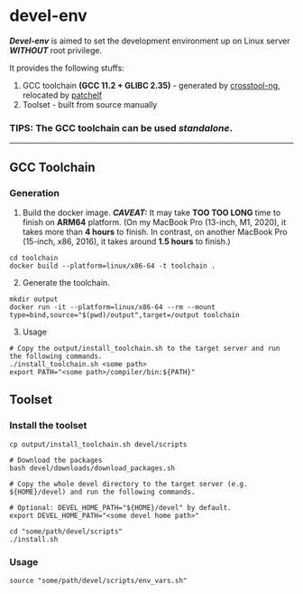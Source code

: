 # devel-env

_**Devel-env**_ is aimed to set the development environment up on Linux server _**WITHOUT**_ root privilege.

It provides the following stuffs:
1. GCC toolchain **(GCC 11.2 + GLIBC 2.35)** - generated by [crosstool-ng](https://github.com/crosstool-ng/crosstool-ng), relocated by [patchelf](https://github.com/NixOS/patchelf)
2. Toolset - built from source manually

### TIPS: The GCC toolchain can be used *standalone*.

---

## GCC Toolchain

### Generation
1. Build the docker image. _**CAVEAT:**_ It may take **TOO TOO LONG** time to finish on **ARM64** platform. (On my MacBook Pro (13-inch, M1, 2020), it takes more than **4 hours** to finish. In contrast, on another MacBook Pro (15-inch, x86, 2016), it takes around **1.5 hours** to finish.)
```shell
cd toolchain
docker build --platform=linux/x86-64 -t toolchain .
```
2. Generate the toolchain.
```shell
mkdir output
docker run -it --platform=linux/x86-64 --rm --mount type=bind,source="$(pwd)/output",target=/output toolchain
```
3. Usage
```shell
# Copy the output/install_toolchain.sh to the target server and run the following commands.
./install_toolchain.sh <some path>
export PATH="<some path>/compiler/bin:${PATH}"
```

## Toolset
### Install the toolset
```shell
cp output/install_toolchain.sh devel/scripts

# Download the packages
bash devel/downloads/download_packages.sh

# Copy the whole devel directory to the target server (e.g. ${HOME}/devel) and run the following commands.

# Optional: DEVEL_HOME_PATH="${HOME}/devel" by default.
export DEVEL_HOME_PATH="<some devel home path>"

cd "some/path/devel/scripts"
./install.sh
```
### Usage
```shell
source "some/path/devel/scripts/env_vars.sh"
```
